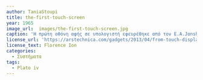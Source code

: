 ```yaml
---
author: TaniaStoupi
title: the-first-touch-screen
year: 1965
image_url:  images/the-first-touch-screen.jpg 
caption: 'Η πρώτη οθόνη αφής σε υπολογιστή εφευρέθηκε από τον E.A.Jonshon το 1965, χρησιμοποιούσε ένα μηχανικό σύστημα το οποίο χρησιμοποιούν πολλά smarthphone σήμερα  . Το 1970 ο Dr. G. Samuel Hurst ανακαλύπτει την πρώτη ανθεκτική οθόνη αφής, σχεδόν από ατύχημα. Το 1971 κυκλοφόρησε ο PLATO IV ο οποίος ήταν ο πρώτος υπολογιστής ο οποίος χρησιμοποιήθηκε σε τάξη και έδινε την δυνατότητα στα παιδιά να απαντάνε σε ερωτήσεις "πατώντας" την οθόνη του υπολογιστή.'
license_url: 'https://arstechnica.com/gadgets/2013/04/from-touch-displays-to-the-surface-a-brief-history-of-touchscreen-technology'
license_text: Florence Ion
categories:
  - Συστήματα
tags:
  - Plato iv 
---
```

